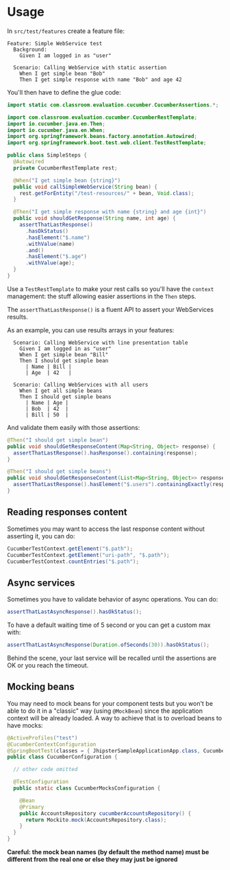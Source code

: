 # Usage

In `src/test/features` create a feature file:

```
Feature: Simple WebService test
  Background:
    Given I am logged in as "user"

  Scenario: Calling WebService with static assertion
    When I get simple bean "Bob"
    Then I get simple response with name "Bob" and age 42
```

You'll then have to define the glue code:

```java
import static com.classroom.evaluation.cucumber.CucumberAssertions.*;

import com.classroom.evaluation.cucumber.CucumberRestTemplate;
import io.cucumber.java.en.Then;
import io.cucumber.java.en.When;
import org.springframework.beans.factory.annotation.Autowired;
import org.springframework.boot.test.web.client.TestRestTemplate;

public class SimpleSteps {
  @Autowired
  private CucumberRestTemplate rest;

  @When("I get simple bean {string}")
  public void callSimpleWebService(String bean) {
    rest.getForEntity("/test-resources/" + bean, Void.class);
  }

  @Then("I get simple response with name {string} and age {int}")
  public void shouldGetResponse(String name, int age) {
    assertThatLastResponse()
      .hasOkStatus()
      .hasElement("$.name")
      .withValue(name)
      .and()
      .hasElement("$.age")
      .withValue(age);
  }
}
```

Use a `TestRestTemplate` to make your rest calls so you'll have the `context` management: the stuff allowing easier assertions in the `Then` steps.

The `assertThatLastResponse()` is a fluent API to assert your WebServices results.

As an example, you can use results arrays in your features:

```
  Scenario: Calling WebService with line presentation table
    Given I am logged in as "user"
    When I get simple bean "Bill"
    Then I should get simple bean
      | Name | Bill |
      | Age  | 42   |

  Scenario: Calling WebServices with all users
    When I get all simple beans
    Then I should get simple beans
      | Name | Age |
      | Bob  | 42  |
      | Bill | 50  |
```

And validate them easily with those assertions:

```java
@Then("I should get simple bean")
public void shouldGetResponseContent(Map<String, Object> response) {
  assertThatLastResponse().hasResponse().containing(response);
}

@Then("I should get simple beans")
public void shouldGetResponseContent(List<Map<String, Object>> responses) {
  assertThatLastResponse().hasElement("$.users").containingExactly(responses);
}
```

## Reading responses content

Sometimes you may want to access the last response content without asserting it, you can do:

```java
CucumberTestContext.getElement("$.path");
CucumberTestContext.getElement("uri-path", "$.path");
CucumberTestContext.countEntries("$.path");
```

## Async services

Sometimes you have to validate behavior of async operations. You can do:

```java
assertThatLastAsyncResponse().hasOkStatus();
```

To have a default waiting time of 5 second or you can get a custom max with:

```java
assertThatLastAsyncResponse(Duration.ofSeconds(30)).hasOkStatus();
```

Behind the scene, your last service will be recalled until the assertions are OK or you reach the timeout.

## Mocking beans

You may need to mock beans for your component tests but you won't be able to do it in a "classic" way (using `@MockBean`) since the application context will be already loaded. A way to achieve that is to overload beans to have mocks:

```java
@ActiveProfiles("test")
@CucumberContextConfiguration
@SpringBootTest(classes = { JhipsterSampleApplicationApp.class, CucumberMocksConfiguration.class }, webEnvironment = WebEnvironment.RANDOM_PORT)
public class CucumberConfiguration {

  // other code omitted

  @TestConfiguration
  public static class CucumberMocksConfiguration {

    @Bean
    @Primary
    public AccountsRepository cucumberAccountsRepository() {
      return Mockito.mock(AccountsRepository.class);
    }
  }
}
```

**Careful: the mock bean names (by default the method name) must be different from the real one or else they may just be ignored**
